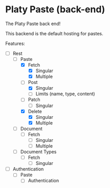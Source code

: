 # Platy Paste (back-end)
The Platy Paste back end!

This backend is the default hosting for pastes.

Features:
- [ ] Rest
    - [ ] Paste
        - [x] Fetch
            - [x] Singular
            - [x] Multiple
        - [ ] Post
            - [x] Singular
            - [ ] Limits (name, type, content)
        - [ ] Patch
            - [ ] Singular
        - [x] Delete
            - [x] Singular
            - [x] Multiple
    - [ ] Document
        - [ ] Fetch
            - [ ] Singular
            - [ ] Multiple
    - [ ] Document Types
        - [ ] Fetch
            - [ ] Singular
- [ ] Authentication
    - [ ] Paste
        - [ ] Authentication

